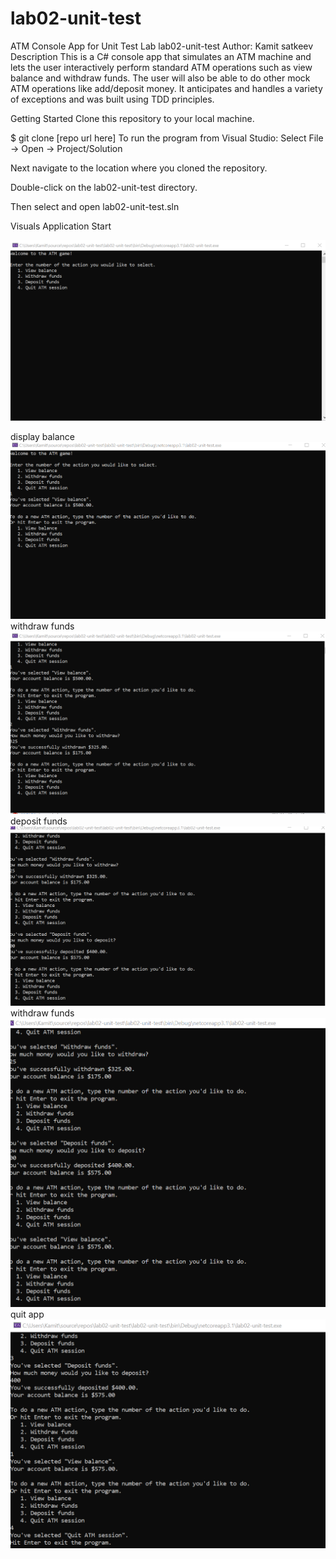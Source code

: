 # lab02-unit-test
ATM Console App for Unit Test Lab
lab02-unit-test
Author: Kamit satkeev
Description
This is a C# console app that simulates an ATM machine and lets the user interactively perform standard ATM operations such as view balance and withdraw funds. The user will also be able to do other mock ATM operations like add/deposit money. It anticipates and handles a variety of exceptions and was built using TDD principles.

Getting Started
Clone this repository to your local machine.

$ git clone [repo url here]
To run the program from Visual Studio:
Select File -> Open -> Project/Solution

Next navigate to the location where you cloned the repository.

Double-click on the lab02-unit-test directory.

Then select and open lab02-unit-test.sln

Visuals
Application Start

![](https://github.com/Satkeev/lab02-unit-test/blob/master/lab02-unit-test/assets/Annotation%202020-07-07%20172224.png)

display balance 
![](https://github.com/Satkeev/lab02-unit-test/blob/master/lab02-unit-test/assets/Annotation%202020-07-07%20172418.png)
withdraw funds
![](https://github.com/Satkeev/lab02-unit-test/blob/master/lab02-unit-test/assets/Annotation%202020-07-07%20172825.png)
deposit funds
![](https://github.com/Satkeev/lab02-unit-test/blob/master/lab02-unit-test/assets/Annotation%202020-07-07%20173006.png)
withdraw funds
![](https://github.com/Satkeev/lab02-unit-test/blob/master/lab02-unit-test/assets/Annotation%202020-07-07%20173120.png)
quit app
![](https://github.com/Satkeev/lab02-unit-test/blob/master/lab02-unit-test/assets/Annotation%202020-07-07%20173214.png)
